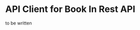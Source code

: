 API Client for Book In Rest API 
======================================================

to be written
